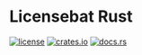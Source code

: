 # Licensebat Rust

[![license](https://img.shields.io/crates/l/licensebat-rust?style=for-the-badge)](https://github.com/licensebat/licensebat/blob/master/LICENSE)
[![crates.io](https://img.shields.io/crates/v/licensebat-rust?style=for-the-badge)](https://crates.io/crates/licensebat-rust)
[![docs.rs](https://img.shields.io/docsrs/licensebat-rust?style=for-the-badge)](https://docs.rs/licensebat-rust)
